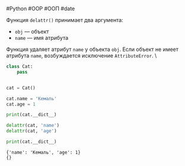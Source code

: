 #Python #OOP #ООП #date 


Функция `delattr()` принимает два аргумента:
- `obj` — объект
- `name` — имя атрибута

Функция удаляет атрибут `name` у объекта `obj`. Если объект не имеет атрибута `name`, возбуждается исключение `AttributeError`. \
```python
class Cat:
    pass


cat = Cat()

cat.name = 'Кемаль'
cat.age = 1

print(cat.__dict__)

delattr(cat, 'name')
delattr(cat, 'age')

print(cat.__dict__)
```
```
{'name': 'Кемаль', 'age': 1}
{}
